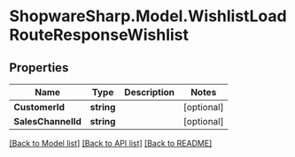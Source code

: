 # ShopwareSharp.Model.WishlistLoadRouteResponseWishlist

## Properties

Name | Type | Description | Notes
------------ | ------------- | ------------- | -------------
**CustomerId** | **string** |  | [optional] 
**SalesChannelId** | **string** |  | [optional] 

[[Back to Model list]](../../README.md#documentation-for-models) [[Back to API list]](../../README.md#documentation-for-api-endpoints) [[Back to README]](../../README.md)

